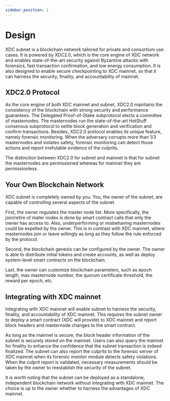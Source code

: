 ```yaml
---
sidebar_position: 1
---
```


# Design

XDC subnet is a blockchain network tailored for private and consortium use cases. It is powered by XDC2.0, which is the core engine of XDC network and enables state-of-the-art security against Byzantine attacks with forensics, fast transaction confirmation, and low energy consumption. It is also designed to enable secure checkpointing to XDC mainnet, so that it can harness the security, finality, and accountability of mainnet.

## XDC2.0 Protocol
As the core engine of both XDC mainnet and subnet, XDC2.0 maintains the consistency of the blockchain with strong security and performance guarantees. The Delegated Proof-of-Stake subprotocol elects a committee of masternodes. The masternodes run the state-of-the-art HotStuff consensus subprotocol to settle block generation and verification and confirm transactions. Besides, XDC2.0 protocol enables its unique feature, namely forensic monitoring. When the adversary corrupts more than 1/3 masternodes and violates safety, forensic monitoring can detect those actions and report irrefutable evidence of the culprits.

The distinction between XDC2.0 for subnet and mainnet is that for subnet the masternodes are permissioned whereas for mainnet they are permissionless. 

## Your Own Blockchain Network
XDC subnet is completely owned by you. You, the owner of the subnet, are capable of controlling several aspects of the subnet.

First, the owner regulates the master node list. More specifically, the join/retire of mater nodes is done by smart contract calls that only the owner has access to. Also, underperforming or misbehaving masternodes could be expelled by the owner. This is in contrast with XDC mainnet, where masternodes join or leave willingly as long as they follow the rule enforced by the protocol.

Second, the blockchain genesis can be configured by the owner. The owner is able to distribute initial tokens and create accounts, as well as deploy system-level smart contracts on the blockchain.

Last, the owner can customize blockchain parameters, such as epoch length, max masternode number, the quorum certificate threshold, the reward per epoch, etc.

## Integrating with XDC mainnet
Integrating with XDC mainnet will enable subnet to harness the security, finality, and accountability of XDC mainnet. This requires the subnet owner to deploy a smart contract (XDC will provide) to XDC mainnet and report block headers and masternode changes to the smart contract.

As long as the mainnet is secure, the block header information of the subnet is securely stored on the mainnet. Users can also query the mainnet for finality to enhance the confidence that the subnet transaction is indeed finalized. The subnet can also report the culprits to the forensic server of XDC mainnet when its forensic monitor module detects safety violations. When the culprit report is validated, necessary measurements should be taken by the owner to reestablish the security of the subnet.

It is worth noting that the subnet can be deployed as a standalone, independent blockchain network without integrating with XDC mainnet. The choice is up to the owner whether to harness the advantages of XDC mainnet.
